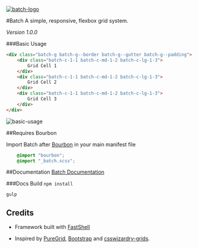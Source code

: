 
[![batch-logo](https://martskin.github.io/batch/assets/img/batch-logo-small.svg)](https://martskin.github.io/batch)


#Batch
A simple, responsive, flexbox grid system.

*Version 1.0.0*

###Basic Usage
```html
<div class="batch-g batch-g--border batch-g--gutter batch-g--padding">
	<div class="batch-c-1-1 batch-c-md-1-2 batch-c-lg-1-3">
		Grid Cell 1
	</div>
	<div class="batch-c-1-1 batch-c-md-1-2 batch-c-lg-1-3">
		Grid Cell 2
	</div>
	<div class="batch-c-1-1 batch-c-md-1-2 batch-c-lg-1-3">
		Grid Cell 3
	</div>
</div>
```

![basic-usage](https://cloud.githubusercontent.com/assets/3717760/9275606/3f007484-426c-11e5-9b05-94671aaaf562.png)

##Requires Bourbon

Import Batch after [Bourbon](http://bourbon.io/) in your main manifest file

```scss
	@import "bourbon";
    @import "_batch.scss";
```

##Documentation
[Batch Documentation](https://martskin.github.io/batch)


###Docs Build
``npm install``

``gulp``

## Credits
* Framework built with [FastShell](https://github.com/HosseinKarami/fastshell)

* Inspired by [PureGrid](http://purecss.io/grids/), [Bootstrap](http://getbootstrap.com/) and [csswizardry-grids](http://csswizardry.com/csswizardry-grids/). 